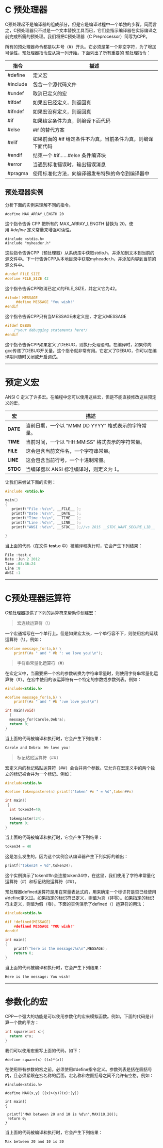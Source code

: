 # C 预处理器

C预处理起不是编译器的组成部分，但是它是编译过程中一个单独的步骤。简而言之，C预处理器只不过是一个文本替换工具而已，它们会指示编译器在实际编译之前完成所需的预处理。我们将把C预处理器（C Preprocessor）简写为CPP。

所有的预处理器命令都是以井号（#）开头。它必须是第一个非空字符，为了增加可读性，预处理器指令应从第一列开始。下面列出了所有重要的 预处理指令：

| 指令       | 描述                               |
| -------- | -------------------------------- |
| #define  | 定义宏                              |
| #include | 包含一个源代码文件                        |
| #undef   | 取消已定义的宏                          |
| #ifdef   | 如果宏已经定义，则返回真                     |
| #ifndef  | 如果宏没有定义，则返回真                     |
| #if      | 如果给定条件为真，则编译下面代码                 |
| #else    | #if 的替代方案                        |
| #elif    | 如果前面的 #if 给定条件不为真，当前条件为真，则编译下面代码 |
| #endif   | 结束一个 #if……#else 条件编译块            |
| #error   | 当遇到标准错误时，输出错误消息                  |
| #pragma  | 使用标准化方法，向编译器发布特殊的命令到编译器中         |

## 预处理器实例

分析下面的实例来理解不同的指令。

```
#define MAX_ARRAY_LENGTH 20
```

这个指令告诉 CPP 把所有的 MAX_ARRAY_LENGTH 替换为 20。使用 *#define* 定义常量来增强可读性。

```
#include <stdio.h>
#include "myheader.h"	
```

这些指令告诉CPP（预处理器）从系统库中获取stdio.h，并添加到文本到当前的源文件中。下一行告诉CPP从本地目录中获取myheader.h，并添加内容到当前的源文件中。

```c
#undef FILE_SIZE
#define FILE_SIZE 42
```

这个指令告诉CPP取消已定义的FILE_SIZE，并定义它为42。

```c
#ifndef MESSAGE
     #define MESSAGE "You wish!"
#endif
```

这个指令告诉CPP只有当MESSAGE未定义是，才定义MESSAGE

```c
#ifdef DEBUG
	/*your debugging statements here*/
#endif
```

这个指令告诉CPP如果定义了DEBUG，则执行处理语句。在编译时，如果你向gcc传递了DEBUG开关量，这个指令就非常有用。它定义了DEBUG，你可以在编译期间随时关闭或开启调试。

---

# 预定义宏

ANSI C 定义了许多宏。在编程中您可以使用这些宏，但是不能直接修改这些预定义的宏。

| 宏        | 描述                                |
| -------- | --------------------------------- |
| __DATE__ | 当前日期，一个以 "MMM DD YYYY" 格式表示的字符常量。 |
| __TIME__ | 当前时间，一个以 "HH:MM:SS" 格式表示的字符常量。    |
| __FILE__ | 这会包含当前文件名，一个字符串常量。                |
| __LINE__ | 这会包含当前行号，一个十进制常量。                 |
| __STDC__ | 当编译器以 ANSI 标准编译时，则定义为 1。          |

让我们来尝试下面的实例：

```c
#include <stdio.h>

main()
{
   printf("File :%s\n", __FILE__ );
   printf("Date :%s\n", __DATE__ );
   printf("Time :%s\n", __TIME__ );
   printf("Line :%d\n", __LINE__ );
   printf("ANSI :%d\n", __STDC__ );//vs 2015 __STDC_WANT_SECURE_LIB__ 

}
```

当上面的代码（在文件 **test.c** 中）被编译和执行时，它会产生下列结果：

```c
File :test.c
Date :Jun 2 2012
Time :03:36:24
Line :8
ANSI :1
```

---

# C预处理器运算符

C预处理器提供了下列的运算符来帮助你创建宏：

> 宏连续运算符（\）

一个宏通常写在一个单行上。但是如果宏太长，一个单行容不下，则使用宏的延续运算符（\）。例如：

```c
#define message_for(a,b) \
    printf(#a " and " #b ": we love you!\n");
```

> 字符串常量化运算符（#）

在宏定义中，当需要把一个宏的参数转换为字符串常量时，则使用字符串常量化运算符（#）。在宏中使用的该运算符有一个特定的参数或参数列表。例如：

```c
#include<stdio.h>

#define message_for(a,b) \
	printf(#a " and " #b ":we love you!\n")

int main(void)
  {
  message_for(Carole,Debra);
  return 0;
}
```

当上面的代码被编译和执行时，它会产生下列结果：

```c
Carole and Debra: We love you!
```

> 标记粘贴运算符（##）

宏定义内的标记粘贴运算符（##）会合并两个参数。它允许在宏定义中的两个独立的标记被合并为一个标记。例如：

```c
#include<stdio.h>

#define tokenpastere(n) printf("token" #n " = %d",token##n)

int main()
 {
  int token34=40;
  
  tokenpaster(34);
  return 0;
}
```

当上面的代码被编译和执行时，它会产生下列结果：

```c
token34 = 40
```

这是怎么发生的，因为这个实例会从编译器产生下列实际的输出：

```c
printf("token34 = %d",token34);
```

这个实例演示了token##n会连接token34中，在这里，我们使用了字符串常量化运算符（#）和标记粘贴运算符（##）。

预处理器defined运算符是用在常量表达式的，用来确定一个标识符是否已经使用#define定义过。如果指定的标识符已定义，则值为真（非零）。如果指定的标识符未定义，则值为假（零）。下面的实例演示了defined（）运算符的用法：

```c
#include<stdio.h>

#if !defined(MESSAGE)
    #defined MESSAGE "YOU wish!"
#endif

int main()
{
	printf("here is the message:%s\n",MESSAGE);
	return 0;
}
```

 当上面的代码被编译和执行时，它会产生下列结果：

```
Here is the message: You wish!
```

---

# 参数化的宏

CPP一个强大的功能是可以使用参数化的宏来模拟函数。例如，下面的代码是计算一个数的平方：

```c
int square(int x){
  return x*x;
}
```

我们可以使用宏重写上面的代码，如下：

```
#define square(x) ((x)*(x))
```

在使用带有参数的宏之前，必须使用#define指令定义。参数列表是括在圆括号内，且必须紧跟在宏名称的后面。宏名称和左圆括号之间不允许有空格。例如：

```
#include<stdio.h>

#define MAX(x,y) ((x)>(y)?(x):(y))

int main()
{
  
 printf("MAX between 20 and 10 is %d\n",MAX(10,20));
 return 0;
}
```

当上面的代码被编译和执行时，它会产生下列结果：

```
Max between 20 and 10 is 20
```

